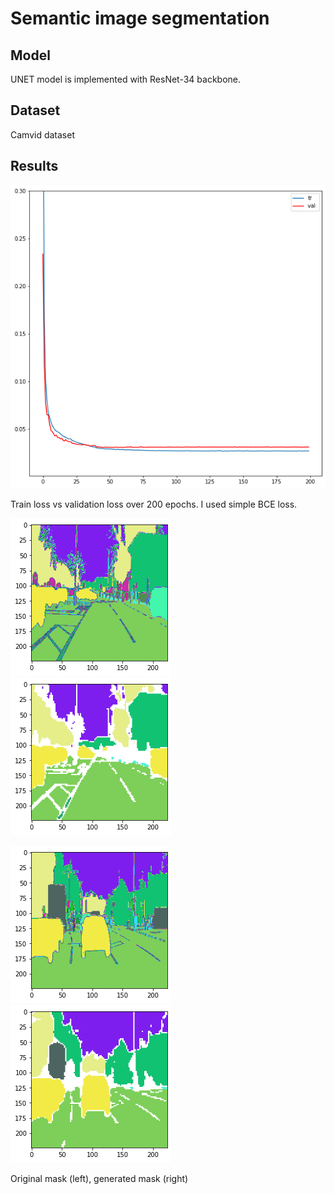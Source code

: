 # Semantic image segmentation
## Model
UNET model is implemented with ResNet-34 backbone.

## Dataset
Camvid dataset
## Results

![plot](./Data/Images/download%20(7).png)

Train loss vs validation loss over 200 epochs. 
I used simple BCE loss.

![plot](./Data/Images/download%20(1).png)
![plot](./Data/Images/download%20(4).png)

![plot](./Data/Images/download%20(6).png)
![plot](./Data/Images/download%20(5).png)

Original mask (left), generated mask (right)
